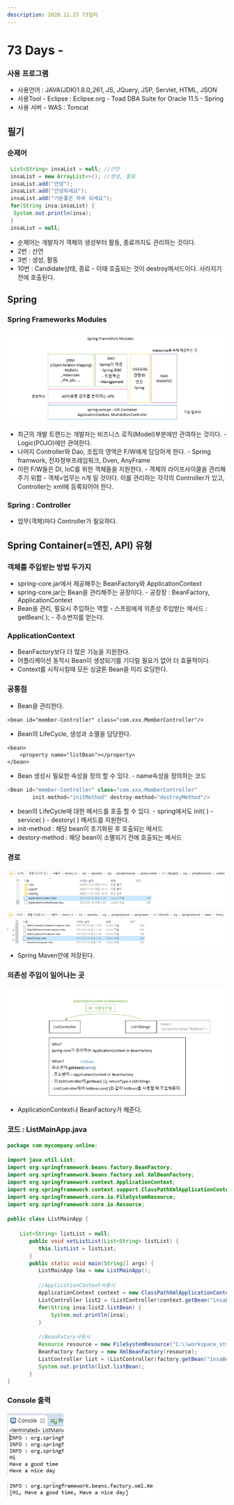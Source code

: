 ```yaml
---
description: 2020.11.27 73일차
---
```


# 73 Days -

### 사용 프로그램

* 사용언어 : JAVA\(JDK\)1.8.0\_261, JS, JQuery, JSP, Servlet, HTML, JSON
* 사용Tool  - Eclipse : Eclipse.org - Toad DBA Suite for Oracle 11.5 - Spring
* 사용 서버 - WAS : Tomcat

## 필기

### 순제어

```java
 List<String> insaList = null; //선언
 insaList = new ArrayList<>(); //생성, 활동
 insaList.add("안녕");
 insaList.add("안녕하세요");
 insaList.add("기분좋은 하루 되세요");
 for(String insa:insaList) {
  System.out.println(insa);
 }
 insaList = null; 
```

* 순제어는 개발자가 객체의 생성부터 활동, 종료까지도 관리하는 것이다.
* 2번 : 선언
* 3번 : 생성, 활동
* 10번 : Candidate상태, 종료 - 이때 호출되는 것이 destroy메서드이다. 사라지기 전에 호출된다.

## Spring

### Spring Frameworks Modules

![](../../../.gitbook/assets/spring.png)

* 최근의 개발 트랜드는 개발자는 비즈니스 로직\(Model\)부분에만 관여하는 것이다. - Logic\(POJO\)에만 관여한다.
* 나머지 Controller와 Dao, 조립의 영역은 F/W에게 담당하게 한다. - Spring framwork, 전자정부프레임워크, Dven, AnyFrame
* 이런 F/W들은 DI, IoC를 위한 객체들을 지원한다. - 객체의 라이프사이클을 관리해주기 위함 - 객체=업무는 n개 일 것이다.    이를 관리하는 각각의 Controller가 있고, Controller는 xml에 등록되어야 한다.

### Spring : Controller

* 업무\(객체\)마다 Controller가 필요하다.

## Spring Container\(=엔진, API\) 유형

### 객체를 주입받는 방법 두가지

* spring-core.jar에서 제공해주는 BeanFactory와 ApplicationContext
* spring-core.jar는 Bean을 관리해주는 공장이다. - 공장장 : BeanFactory, ApplicationContext
* Bean을 관리, 필요시 주입하는 역할 - 스프링에게 의존성 주입받는 메서드 : getBean\( \); - 주소번지를 얻는다.

### ApplicationContext

* BeanFactory보다 더 많은 기능을 지원한다.
* 어플리케이션 동작시 Bean이 생성되기를 기다릴 필요가 없어 더 효율적이다.
* Context를 시작시킬때 모든 싱글톤 Bean을 미리 로딩한다.

### 공통점

* Bean을 관리한다.

```markup
<bean id="member-Controller" class="com.xxx.MemberController"/>
```

* Bean의 LifeCycle, 생성과 소멸을 담당한다.

```markup
<bean>
    <property name="listBean"></property>
</bean>
```

* Bean 생성시 필요한 속성을 정의 할 수 있다. - name속성을 정의하는 코드

```java
<Bean id="member-Controller" class="com.xxx.MemberController" 
        init-method="initMethod" destroy-method="destroyMethod"/>
```

* bean의 LifeCycle에 대한 메서드를 호출 할 수 있다. - spring에서도 init\( \) - service\( \) - destory\( \) 메서드를 지원한다.
* init-method : 해당 bean이 초기화된 후 호출되는 메서드
* destory-method : 해당 bean이 소멸되기 전에 호출되는 메서드

### 경로

![ApplicationContext](../../../.gitbook/assets/applicationcontext.png)

![BeanFactory](../../../.gitbook/assets/.png%20%2837%29.png)

* Spring Maven안에 저장된다.

### 의존성 주입이 일어나는 곳

![](../../../.gitbook/assets/di.png)

* ApplicationContext나 BeanFactory가 해준다.

### 코드 : ListMainApp.java

```java
package com.mycompany.online;

import java.util.List;
import org.springframework.beans.factory.BeanFactory;
import org.springframework.beans.factory.xml.XmlBeanFactory;
import org.springframework.context.ApplicationContext;
import org.springframework.context.support.ClassPathXmlApplicationContext;
import org.springframework.core.io.FileSystemResource;
import org.springframework.core.io.Resource;

public class ListMainApp {
	
	List<String> listList = null;
	   public void setListList(List<String> listList) {
	      this.listList = listList;
	   }
	   public static void main(String[] args) {
	      ListMainApp lma = new ListMainApp();
	      
	      //ApplicationContext사용시
	      ApplicationContext context = new ClassPathXmlApplicationContext("com\\\\mycompany\\\\online\\\\insaBean.xml");
	      ListController list2 = (ListController)context.getBean("insaBean");
	      for(String insa:list2.listBean) {
	    	  System.out.println(insa);
	      }
	      
	      //BeanFatory사용시
	      Resource resource = new FileSystemResource("C:\\workspace_sts3\\spring3\\src\\main\\java\\com\\mycompany\\online\\insaBean.xml");
	      BeanFactory factory = new XmlBeanFactory(resource);
	      ListController list = (ListController)factory.getBean("insaBean");
	      System.out.println(list.listBean);
	   }
}
```

### Console 출력

![ApplicationContext](../../../.gitbook/assets/1%20%2879%29.png)

![BeanFactory](../../../.gitbook/assets/2%20%2860%29.png)

### 

